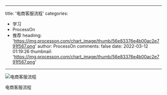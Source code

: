 
---
title: '电商客服流程'
categories: 
 - 学习
 - ProcessOn
 - 推荐
headimg: 'https://img.processon.com/chart_image/thumb/56e83376e4b00ac2e791f567.png'
author: ProcessOn
comments: false
date: 2022-03-12 01:19:26
thumbnail: 'https://img.processon.com/chart_image/thumb/56e83376e4b00ac2e791f567.png'
---

<div>   
<img class="thumb" alt="电商客服流程" src="https://img.processon.com/chart_image/thumb/56e83376e4b00ac2e791f567.png" referrerpolicy="no-referrer">
<p>电商客服流程</p>  
</div>
            